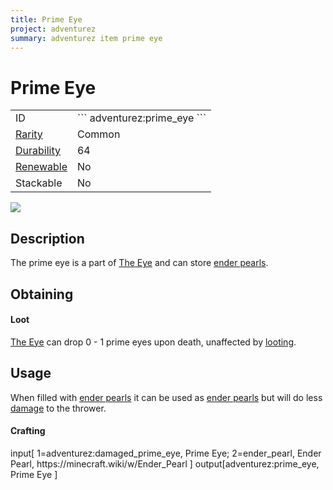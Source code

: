 ```yaml
---
title: Prime Eye
project: adventurez
summary: adventurez item prime eye
---
```

# Prime Eye
<div class="main_table">
<div class="left_main_table">
<table class="left_table">
    <tbody>
        <tr>
            <td class="first-column">ID</td>
            <td class="second-column">
            ```
            adventurez:prime_eye
            ```
            </td>
        </tr>
        <tr id="linear-top">
            <td class="first-column"><a href="https://minecraft.wiki/w/Rarity" target="_blank">Rarity</a></td>
            <td class="second-column">Common</td>
        </tr>
        <tr id="linear-top">
            <td class="first-column"><a href="https://minecraft.wiki/w/Durability" target="_blank">Durability</a></td>
            <td class="second-column">64</td>
        </tr>
        <tr id="linear-top">
            <td class="first-column"><a href="https://minecraft.wiki/w/Renewable_resource" target="_blank">Renewable</a></td>
            <td class="second-column">No</td>
        </tr>
        <tr id="linear-top">
            <td class="first-column">Stackable</td>
            <td class="second-column">No</td>
        </tr>
    </tbody>
</table>
</div>
    <img src="/wiki/assets/adventurez/items/prime_eye.png" loading="lazy" class="right_img_table"/>
</div>

## Description
The prime eye is a part of [The Eye](/wiki/mods/AdventureZ/Entities/The_Eye) and can store [ender pearls](https://minecraft.wiki/w/Ender_Pearl).

## Obtaining
#### Loot
[The Eye](/wiki/mods/AdventureZ/Entities/The_Eye) can drop 0 - 1 prime eyes upon death, unaffected by [looting](https://minecraft.wiki/w/Looting).

## Usage
When filled with [ender pearls](https://minecraft.wiki/w/Ender_Pearl) it can be used as [ender pearls](https://minecraft.wiki/w/Ender_Pearl) but will do less [damage](https://minecraft.wiki/w/Damage) to the thrower.

#### Crafting
<div id="crafting-table">
<div class="crafting-element" crafting-type="anvil">
input[
    1=adventurez:damaged_prime_eye, Prime Eye; 
    2=ender_pearl, Ender Pearl, https://minecraft.wiki/w/Ender_Pearl
]
output[adventurez:prime_eye, Prime Eye ]
</div>
</div>
